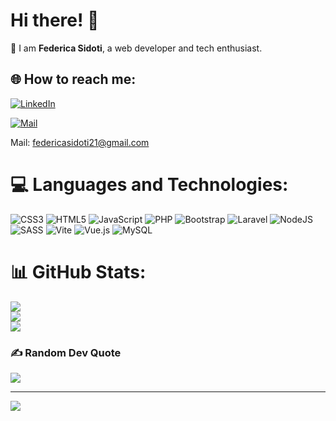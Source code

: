 # **Hi there!** 🖖

👤 I am **Federica Sidoti**, a web developer and tech enthusiast. 


## 🌐 How to reach me:
[![LinkedIn](https://img.shields.io/badge/LinkedIn-%230077B5.svg?logo=linkedin&logoColor=white)](www.linkedin.com/in/federica-sidoti-2b81b92b0) 

[![Mail](https://img.shields.io/badge/Mail-%6F00FFFF.svg?logo=Mail&logoColor=white)](federicasidoti21@gmail.com) 

Mail: federicasidoti21@gmail.com

# 💻 Languages and Technologies:
![CSS3](https://img.shields.io/badge/css3-%231572B6.svg?style=for-the-badge&logo=css3&logoColor=white) ![HTML5](https://img.shields.io/badge/html5-%23E34F26.svg?style=for-the-badge&logo=html5&logoColor=white) ![JavaScript](https://img.shields.io/badge/javascript-%23323330.svg?style=for-the-badge&logo=javascript&logoColor=%23F7DF1E) ![PHP](https://img.shields.io/badge/php-%23777BB4.svg?style=for-the-badge&logo=php&logoColor=white) ![Bootstrap](https://img.shields.io/badge/bootstrap-%238511FA.svg?style=for-the-badge&logo=bootstrap&logoColor=white) ![Laravel](https://img.shields.io/badge/laravel-%23FF2D20.svg?style=for-the-badge&logo=laravel&logoColor=white) ![NodeJS](https://img.shields.io/badge/node.js-6DA55F?style=for-the-badge&logo=node.js&logoColor=white) ![SASS](https://img.shields.io/badge/SASS-hotpink.svg?style=for-the-badge&logo=SASS&logoColor=white) ![Vite](https://img.shields.io/badge/vite-%23646CFF.svg?style=for-the-badge&logo=vite&logoColor=white) ![Vue.js](https://img.shields.io/badge/vue.js-%2335495e.svg?style=for-the-badge&logo=vuedotjs&logoColor=%234FC08D) ![MySQL](https://img.shields.io/badge/mysql-%2300000f.svg?style=for-the-badge&logo=mysql&logoColor=white)
# 📊 GitHub Stats:
![](https://github-readme-stats.vercel.app/api?username=FedericaSidoti&theme=dark&hide_border=false&include_all_commits=false&count_private=false)<br/>
![](https://github-readme-streak-stats.herokuapp.com/?user=FedericaSidoti&theme=dark&hide_border=false)<br/>
![](https://github-readme-stats.vercel.app/api/top-langs/?username=FedericaSidoti&theme=dark&hide_border=false&include_all_commits=false&count_private=false&layout=compact)

### ✍️ Random Dev Quote
![](https://quotes-github-readme.vercel.app/api?type=horizontal&theme=tokyonight)

---
[![](https://visitcount.itsvg.in/api?id=FedericaSidoti&icon=0&color=0)](https://visitcount.itsvg.in)

<!-- Proudly created with GPRM ( https://gprm.itsvg.in ) -->

